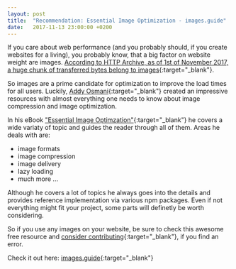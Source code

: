 ```yaml
---
layout: post
title:  "Recommendation: Essential Image Optimization - images.guide"
date:   2017-11-13 23:00:00 +0200
---
```


If you care about web performance (and you probably should, if you create websites for a living), you probably know, that a big factor on website weight are images. [According to HTTP Archive, as of 1st of November 2017, a huge chunk of transferred bytes belong to images](http://httparchive.org/interesting.php){:target="_blank"}.

So images are a prime candidate for optimization to improve the load times for all users. Luckily, [Addy Osmani](https://addyosmani.com/){:target="_blank"} created an impressive resources with almost everything one needs to know about image compression and image optimization.

In his eBook ["Essential Image Optimzation"](https://images.guide/){:target="_blank"} he covers a wide variaty of topic and guides the reader through all of them. Areas he deals with are:

* image formats
* image compression
* image delivery
* lazy loading
* much more ...

Although he covers a lot of topics he always goes into the details and provides reference implementation via various npm packages. Even if not everything might fit your project, some parts will definetly be worth considering.

So if you use any images on your website, be sure to check this awesome free resource and [consider contributing](https://github.com/GoogleChrome/essential-image-optimization){:target="_blank"}, if you find an error.


Check it out here: [images.guide](https://images.guide/){:target="_blank"}